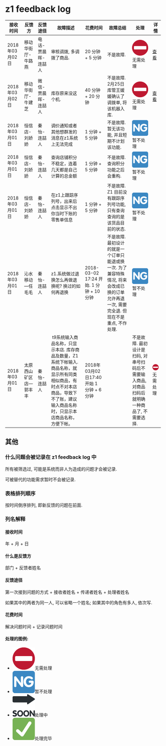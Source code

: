 # z1 feedback log

|接收时间|反馈方|反馈途径|故障描述|花费时间|故障总结|处理|详情|
|------|------|------|-------|------|-------|---|---|
|2018年03月02日|移动华街厅-牛路燕|电话-贾晨晖-连喆人|审核调拨, 多调拨了商品.|20 分钟 + 5 分钟|不是故障.|![⛔][⛔]无需处理|[查看](./original-log/2018/2-03-02)|
|2018年03月02日|移动华街厅-牛建芝|微信-贾晨晖-连喆人|库存原来没这个机.|40 分钟 + 20 分钟|不是故障. 2月25日库管王媛媛确认了调拨单, 将该机器入库.|![⛔][⛔]无需处理|[查看](./original-log/2018/1-03-02)|
|2018年03月01日|恒信店-刘娇娇|秦怡-连喆人|调价通知或者其他想群发的消息在z1系统上无法完成|1 分钟 + 5 分钟|不是故障. 暂无该功能, 并且短期不计划该功能.|![🆖][🆖]暂不处理||
|2018年03月01日|恒信店-刘娇娇|秦怡-连喆人|查询店铺积分不稳定，连着几天都是自己计算的总金额|1 分钟 + 5 分钟|不是故障. 查询积分功能之后会重构.|![🆖][🆖]暂不处理||
|2018年03月01日|恒信店-刘娇娇|秦怡-连喆人|在z1上跟踪序列号，出来后点击显示不出你当时下账的零售单信息|1 分钟 + 5 分钟|不是故障. Z1 目前没有跟踪序列号功能, 只有查询 查询的是该货品目前的状态.|![🆖][🆖]暂不处理||
|2018年03月01日|沁水移动—任毛毛|秦怡-连喆人|z1.系统做过退换怎么再做退换呢? 换过的如何再退换|2018-03-02 17:24 开始. 1 分钟 + 10 分钟|不是故障. 最初设计的就是一个订单只能退或换一次. 为了兼容特殊情况, 将来会改成已换的订单允许再退一次, 需要完全退. 但现在不是重点, 不作处理.|![🆖][🆖]暂不处理||
|2018年03月01日|太原西山矿区店—郭丰丰|秦怡-连喆人| t9系统输入商品名称，只显示本店. 库存商品及数量，Z1系统下帐输入. 商品名称，就显示所有同类相似商品，有时点不对本店商品，导致下不了账，建议输入商品名称时，只显示本店商品名称， 方便下帐。|2018年03月02日17:40开始 1 分钟 + 6 分钟||不是故障. 最初设计是扫码, 对串号扫码后不需要输入商品, 对商品扫码后就明确一种商品了, 不需要选择.|![⛔][⛔]无需处理||

## 其他

### 什么问题会被记录在 z1 feedback log 中

所有被筛选过, 可能是系统而非人为造成的问题才会被记录.

可被替代的功能需求暂时不会被记录.

### 表格排列顺序

按时间倒序排列, 即新反馈的问题在前面.

### 列名解释

#### 接收时间

年 + 月 + 日

#### 什么是反馈方

部门 + 反馈者姓名

#### 反馈途径

第一次接到问题的方式 + 接收者姓名 + 传递者姓名 + 处理者姓名

如果其中的两者为同一人, 可以省略一个姓名; 如果其中的角色有多人, 依次写.

#### 花费时间

解决问题时间 + 记录问题时间

#### 处理的图例:

- ![⛔][⛔]无需处理
- ![🆖][🆖]暂不处理
- ![🔜][🔜]处理中
- ![✅][✅]处理完毕

[⛔]: ../assets/img/26d4.png#emoji "无需处理"
[🆖]: ../assets/img/1f196.png#emoji "暂不处理"
[🔜]: ../assets/img/1f51c.png#emoji "处理中"
[✅]: ../assets/img/2705.png#emoji "处理完毕"
